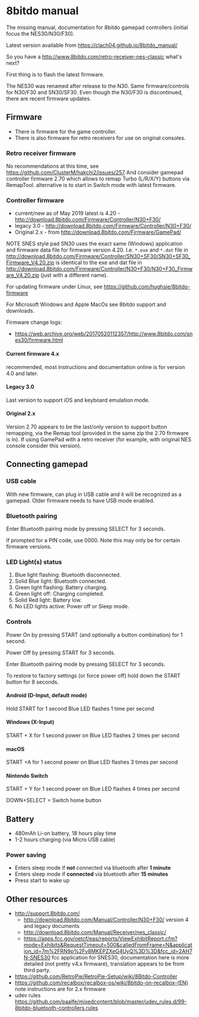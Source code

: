 # 8bitdo manual

The missing manual, documentation for 8bitdo gamepad controllers (initial focus the NES30/N30/F30).

Latest version available from https://clach04.github.io/8bitdo_manual/

So you have a 
http://www.8bitdo.com/retro-receiver-nes-classic what's next?

First thing is to flash the latest firmware.


The NES30 was renamed after release to the N30.
Same firmware/controls for N30/F30 and SN30/SF30.
Even though the N30/F30 is discontinued, there are recent firmware updates.

## Firmware

  * There is firmware for the game controller.
  * There is also firmware for retro receivers for use on original consoles.

### Retro receiver firmware

No recommendations at this time, see https://github.com/ClusterM/hakchi2/issues/257
And consider gamepad controller firmware 2.70 which allows to remap Turbo (L/R/X/Y) buttons via RemapTool. alternative is to start in Switch mode with latest firmware.

### Controller firmware

  * current/new as of May 2019 latest is 4.20 - http://download.8bitdo.com/Firmware/Controller/N30+F30/
  * legacy 3.0 - http://download.8bitdo.com/Firmware/Controller/N30+F30/
  * Original 2.x - from http://download.8bitdo.com/Firmware/GamePad/

NOTE SNES style pad SN30 uses the exact same (Windows) application and firmware data file for firmware version 4.20. I.e. `*.exe` and `*.dat` file in http://download.8bitdo.com/Firmware/Controller/SN30+SF30/SN30+SF30_Firmware_V4.20.zip is identical to the exe and dat file in http://download.8bitdo.com/Firmware/Controller/N30+F30/N30+F30_Firmware_V4.20.zip (just with a different name).

For updating firmware under Linux, see https://github.com/hughsie/8bitdo-firmware

For Microsoft Windows and Apple MacOs see 8bitdo support and downloads.

Firmware change logs:

  * https://web.archive.org/web/20170520112357/http://www.8bitdo.com/snes30/firmware.html


#### Current firmware 4.x

recommended, most instructions and documentation online is for version 4.0 and later.

#### Legacy 3.0

Last version to support iOS and keyboard emulation mode.

#### Original 2.x

Version 2.70 appears to be the last/only version to support button remapping, via the Remap tool (provided in the same zip the 2.70 firmware is in).
If using GamePad with a retro receiver (for example, with original NES console consider this version).

## Connecting gamepad

### USB cable

With new firmware, can plug in USB cable and it will be recognized as a gamepad. Older firmware needs to have USB mode enabled.

### Bluetooth pairing

Enter Bluetooth pairing mode by pressing SELECT for 3 seconds.

If prompted for a PIN code, use 0000. Note this may only be for certain firmware versions.

### LED Light(s) status

1. Blue light flashing: Bluetooth disconnected.
2. Solid Blue light: Bluetooth connected.
3. Green light flashing: Battery charging.
4. Green light off: Charging completed.
5. Solid Red light: Battery low.
6. No LED lights active: Power off or Sleep mode.

### Controls

Power On by pressing START (and optionally a button combination) for 1 second.

Power Off by pressing START for 3 seconds.

Enter Bluetooth pairing mode by pressing SELECT for 3 seconds.

To restore to factory settings (or force power off) hold down the START button for 8 seconds.

#### Android (D-Input, default mode)

Hold START for 1 second
Blue LED flashes 1 time per second

#### Windows (X-Input)

START + X for 1 second  power on 
Blue LED flashes 2 times per second

#### macOS

START +A for 1 second  power on 
Blue LED flashes 3 times per second

#### Nintendo Switch

START + Y for 1 second  power on 
Blue LED flashes 4 times per second

DOWN+SELECT = Switch home button

## Battery

  * 480mAh Li-on battery, 18 hours play time
  * 1-2 hours charging (via Micro USB cable)

### Power saving

  * Enters sleep mode if **not** connected via bluetooth after **1 minute**
  * Enters sleep mode if **connected** via bluetooth after **15 minutes**
  * Press start to wake up

## Other resources

  * http://support.8bitdo.com/
      * http://download.8bitdo.com/Manual/Controller/N30+F30/ version 4 and legacy documents
      * http://download.8bitdo.com/Manual/Receiver/nes_classic/
      * https://apps.fcc.gov/oetcf/eas/reports/ViewExhibitReport.cfm?mode=Exhibits&RequestTimeout=500&calledFromFrame=N&application_id=7m%2FRN9p%2Fv8MKEPZXeG4UyQ%3D%3D&fcc_id=2AH7N-SNES30 fcc application for SNES30, documentation here is more detailed (not pretty v4.x firmware), translation appears to be from third party.
  * https://github.com/RetroPie/RetroPie-Setup/wiki/8Bitdo-Controller
  * https://github.com/recalbox/recalbox-os/wiki/8bitdo-on-recalbox-(EN) note instructions are for 2.x firmware
  * udev rules https://github.com/paalfe/mixedcontent/blob/master/udev_rules.d/99-8bitdo-bluetooth-controllers.rules

